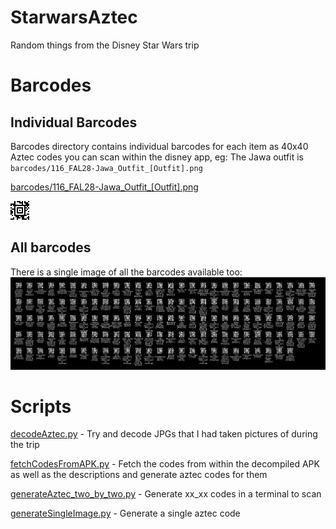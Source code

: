 # StarwarsAztec
Random things from the Disney Star Wars trip

# Barcodes
## Individual Barcodes
Barcodes directory contains individual barcodes for each item as 40x40 Aztec codes you can scan within the disney app, 
eg: The Jawa outfit is `barcodes/116_FAL28-Jawa_Outfit_[Outfit].png`

[barcodes/116_FAL28-Jawa_Outfit_[Outfit].png](barcodes/116_FAL28-Jawa_Outfit_[Outfit].png)

![Jawa Outfit Barcode](barcodes/116_FAL28-Jawa_Outfit_[Outfit].png "Jawa Outfit Barcode")

## All barcodes
There is a single image of all the barcodes available too:
![Single Image of all Barcodes](single_image_of_all_barcodes.png "Single Image of all Barcodes")

# Scripts
[decodeAztec.py](decodeAztec.py) - Try and decode JPGs that I had taken pictures of during the trip

[fetchCodesFromAPK.py](fetchCodesFromAPK.py) - Fetch the codes from within the decompiled APK as well as the descriptions and generate aztec codes for them

[generateAztec_two_by_two.py](generateAztec_two_by_two.py) - Generate xx_xx codes in a terminal to scan

[generateSingleImage.py](generateSingleImage.py) - Generate a single aztec code
